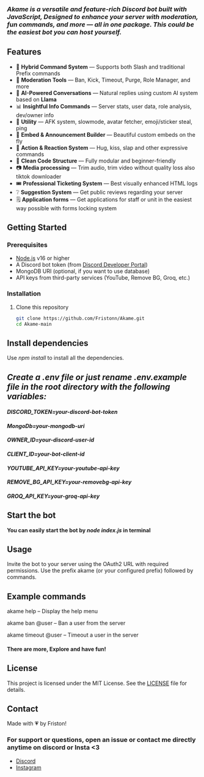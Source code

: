 ### _**Akame** is a versatile and feature-rich Discord bot built with JavaScript, Designed to enhance your server with moderation, fun commands, and more — all in one package. This could be the easiest bot you can host yourself._

## Features

- 🎯 **Hybrid Command System** — Supports both Slash and traditional Prefix commands
- 🔨 **Moderation Tools** — Ban, Kick, Timeout, Purge, Role Manager, and more
- 🧠 **AI-Powered Conversations** — Natural replies using custom AI system based on **Llama**
- 📊 **Insightful Info Commands** — Server stats, user data, role analysis, dev/owner info
- 🧰 **Utility** — AFK system, slowmode, avatar fetcher, emoji/sticker steal, ping
- 🎨 **Embed & Announcement Builder** — Beautiful custom embeds on the fly
- 💬 **Action & Reaction System** — Hug, kiss, slap and other expressive commands
- 📁 **Clean Code Structure** — Fully modular and beginner-friendly
- 📷 **Media processing** — Trim audio, trim video without quality loss also tiktok downloader
- 🎟️ **Professional Ticketing System** — Best visually enhanced HTML logs
- ❔ **Suggestion System** — Get public reviews regarding your server
- 🗒️ **Application forms** — Get applications for staff or unit in the easiest way possible with forms locking system

## Getting Started

### Prerequisites

- [Node.js](https://nodejs.org/) v16 or higher
- A Discord bot token (from [Discord Developer Portal](https://discord.com/developers/applications))
- MongoDB URI (optional, if you want to use database)
- API keys from third-party services (YouTube, Remove BG, Groq, etc.)

### Installation

1. Clone this repository

   ```bash
   git clone https://github.com/Fristonn/Akame.git
   cd Akame-main
## Install dependencies
 Use *npm install* to install all the dependencies.
 
## _Create a .env file or  just rename .env.example file in the root directory with the following variables:_

 #### *DISCORD_TOKEN=your-discord-bot-token*
 #### *MongoDb=your-mongodb-uri*
 #### *OWNER_ID=your-discord-user-id*
 #### *CLIENT_ID=your-bot-client-id*
 #### *YOUTUBE_API_KEY=your-youtube-api-key*
 #### *REMOVE_BG_API_KEY=your-removebg-api-key*
 #### *GROQ_API_KEY=your-groq-api-key*

## Start the bot

**You can easily start the bot by *_node index.js_* in terminal**
## Usage
Invite the bot to your server using the OAuth2 URL with required permissions. Use the prefix akame (or your configured prefix) followed by commands.

## Example commands

akame help – Display the help menu

akame ban @user – Ban a user from the server

akame timeout @user – Timeout a user in the server

#### There are more, Explore and have fun!

## License
This project is licensed under the MIT License. See the [LICENSE](https://github.com/Fristonn/Akame?tab=MIT-1-ov-file) file for details.

## Contact
Made with 💗 by Friston!
### For support or questions, open an issue or contact me directly anytime on discord or Insta <3
- [Discord](https://discord.com/users/1240601660984791040)
- [Instagram](https://www.instagram.com/friston.ae/)
